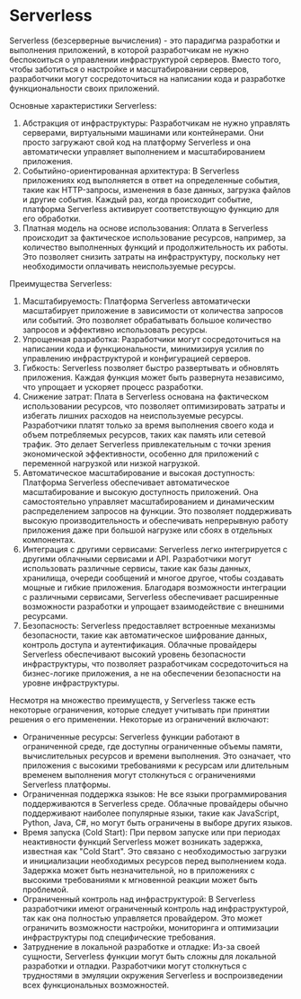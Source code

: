 # Serverless

Serverless (безсерверные вычисления) - это парадигма разработки и выполнения приложений, в которой разработчикам не нужно беспокоиться о управлении инфраструктурой серверов. Вместо того, чтобы заботиться о настройке и масштабировании серверов, разработчики могут сосредоточиться на написании кода и разработке функциональности своих приложений.

Основные характеристики Serverless:

1. Абстракция от инфраструктуры: Разработчикам не нужно управлять серверами, виртуальными машинами или контейнерами. Они просто загружают свой код на платформу Serverless и она автоматически управляет выполнением и масштабированием приложения.
2. Событийно-ориентированная архитектура: В Serverless приложениях код выполняется в ответ на определенные события, такие как HTTP-запросы, изменения в базе данных, загрузка файлов и другие события. Каждый раз, когда происходит событие, платформа Serverless активирует соответствующую функцию для его обработки.
3. Платная модель на основе использования: Оплата в Serverless происходит за фактическое использование ресурсов, например, за количество выполненных функций и продолжительность их работы. Это позволяет снизить затраты на инфраструктуру, поскольку нет необходимости оплачивать неиспользуемые ресурсы.

Преимущества Serverless:

1. Масштабируемость: Платформа Serverless автоматически масштабирует приложение в зависимости от количества запросов или событий. Это позволяет обрабатывать большое количество запросов и эффективно использовать ресурсы.
2. Упрощенная разработка: Разработчики могут сосредоточиться на написании кода и функциональности, минимизируя усилия по управлению инфраструктурой и конфигурацией серверов.
3. Гибкость: Serverless позволяет быстро развертывать и обновлять приложения. Каждая функция может быть развернута независимо, что упрощает и ускоряет процесс разработки.
4. Снижение затрат: Плата в Serverless основана на фактическом использовании ресурсов, что позволяет оптимизировать затраты и избегать лишних расходов на неиспользуемые ресурсы. Разработчики платят только за время выполнения своего кода и объем потребляемых ресурсов, таких как память или сетевой трафик. Это делает Serverless привлекательным с точки зрения экономической эффективности, особенно для приложений с переменной нагрузкой или низкой нагрузкой.
5. Автоматическое масштабирование и высокая доступность: Платформа Serverless обеспечивает автоматическое масштабирование и высокую доступность приложений. Она самостоятельно управляет масштабированием и динамическим распределением запросов на функции. Это позволяет поддерживать высокую производительность и обеспечивать непрерывную работу приложения даже при большой нагрузке или сбоях в отдельных компонентах.
6. Интеграция с другими сервисами: Serverless легко интегрируется с другими облачными сервисами и API. Разработчики могут использовать различные сервисы, такие как базы данных, хранилища, очереди сообщений и многое другое, чтобы создавать мощные и гибкие приложения. Благодаря возможности интеграции с различными сервисами, Serverless обеспечивает расширенные возможности разработки и упрощает взаимодействие с внешними ресурсами.
7. Безопасность: Serverless предоставляет встроенные механизмы безопасности, такие как автоматическое шифрование данных, контроль доступа и аутентификация. Облачные провайдеры Serverless обеспечивают высокий уровень безопасности инфраструктуры, что позволяет разработчикам сосредоточиться на бизнес-логике приложения, а не на обеспечении безопасности на уровне инфраструктуры.

Несмотря на множество преимуществ, у Serverless также есть некоторые ограничения, которые следует учитывать при принятии решения о его применении. Некоторые из ограничений включают:

* Ограниченные ресурсы: Serverless функции работают в ограниченной среде, где доступны ограниченные объемы памяти, вычислительных ресурсов и времени выполнения. Это означает, что приложения с высокими требованиями к ресурсам или длительным временем выполнения могут столкнуться с ограничениями Serverless платформы.
* Ограниченная поддержка языков: Не все языки программирования поддерживаются в Serverless среде. Облачные провайдеры обычно поддерживают наиболее популярные языки, такие как JavaScript, Python, Java, C#, но могут быть ограничены в выборе других языков.
* Время запуска (Cold Start): При первом запуске или при периодах неактивности функций Serverless может возникать задержка, известная как "Cold Start". Это связано с необходимостью загрузки и инициализации необходимых ресурсов перед выполнением кода. Задержка может быть незначительной, но в приложениях с высокими требованиями к мгновенной реакции может быть проблемой.
* Ограниченный контроль над инфраструктурой: В Serverless разработчики имеют ограниченный контроль над инфраструктурой, так как она полностью управляется провайдером. Это может ограничить возможности настройки, мониторинга и оптимизации инфраструктуры под специфические требования.
* Затруднение в локальной разработке и отладке: Из-за своей сущности, Serverless функции могут быть сложны для локальной разработки и отладки. Разработчики могут столкнуться с трудностями в эмуляции окружения Serverless и воспроизведении всех функциональных возможностей.
